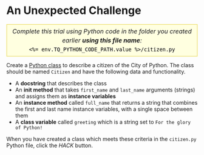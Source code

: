 # An Unexpected Challenge

<style>
.py-script-info {
  font-size: 16px;
  text-align: center;
  background-color: #FFFFE0;
  border: 2px solid #F0E68C;
  padding: 5px;
  line-height: 1.5em;
  margin: 5px 0;
  font-style: italic;
}

.py-script-info span {
  font-style: normal;
  color: #000;
}
</style>

<div class="py-script-info">
  Complete this trial using Python code in the folder you created earlier <b>using this file name</b>:
  <br/>
  <code><span><%= env.TQ_PYTHON_CODE_PATH.value %>/citizen.py</span></code>
</div>

Create a [Python class](https://docs.python.org/3/tutorial/classes.html) to describe a citizen of the City of Python. The class should be named `Citizen` and have the following data and functionality.

* A __docstring__ that describes the class
* An __init method__ that takes `first_name` and `last_name` arguments (strings) and assigns them as __instance variables__
* An __instance method__ called `full_name` that returns a string that combines the first and last name instance variables, with a single space between them
* A __class variable__ called `greeting` which is a string set to `For the glory of Python!`

When you have created a class which meets these criteria in the `citizen.py` Python file, click the *HACK* button.
